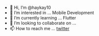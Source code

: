 - 👋 Hi, I’m @haykay10
- 👀 I’m interested in ... Mobile Development
- 🌱 I’m currently learning ... Flutter
- 💞️ I’m looking to collaborate on ...
- 📫 How to reach me ... [twitter](twitter.com/kiel0810)

<!---
haykay10/haykay10 is a ✨ special ✨ repository because its `README.md` (this file) appears on your GitHub profile.
You can click the Preview link to take a look at your changes.
--->

